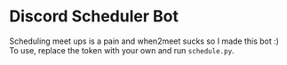 # Discord Scheduler Bot

Scheduling meet ups is a pain and when2meet sucks so I made this bot :) <br>
To use, replace the token with your own and run `schedule.py`.
